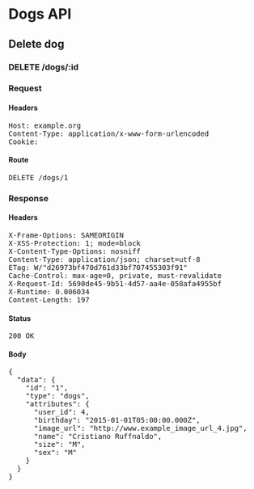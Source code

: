 # Dogs API

## Delete dog

### DELETE /dogs/:id
### Request

#### Headers

<pre>Host: example.org
Content-Type: application/x-www-form-urlencoded
Cookie: </pre>

#### Route

<pre>DELETE /dogs/1</pre>

### Response

#### Headers

<pre>X-Frame-Options: SAMEORIGIN
X-XSS-Protection: 1; mode=block
X-Content-Type-Options: nosniff
Content-Type: application/json; charset=utf-8
ETag: W/&quot;d26973bf470d761d33bf707455303f91&quot;
Cache-Control: max-age=0, private, must-revalidate
X-Request-Id: 5690de45-9b51-4d57-aa4e-058afa4955bf
X-Runtime: 0.006034
Content-Length: 197</pre>

#### Status

<pre>200 OK</pre>

#### Body

<pre>{
  "data": {
    "id": "1",
    "type": "dogs",
    "attributes": {
      "user_id": 4,
      "birthday": "2015-01-01T05:00:00.000Z",
      "image_url": "http://www.example_image_url_4.jpg",
      "name": "Cristiano Ruffnaldo",
      "size": "M",
      "sex": "M"
    }
  }
}</pre>
